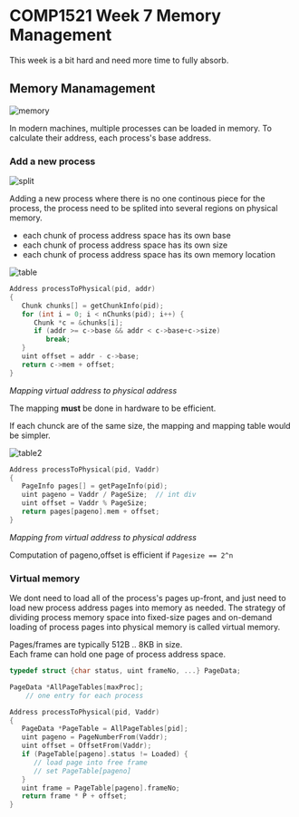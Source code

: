 # COMP1521 Week 7 Memory Management

This week is a bit hard and need more time to fully absorb.

## Memory Manamagement

![memory](https://www.cse.unsw.edu.au/~cs1521/19T2/lectures/week07/Pics/opsys/multi-process.png)

In modern machines, multiple processes can be loaded in memory. To calculate their address, each process's base address.

### Add a new process

![split](https://www.cse.unsw.edu.au/~cs1521/19T2/lectures/week07/Pics/opsys/multi-process4.png)

Adding a new process where there is no one continous piece for the process, the process need to be splited into several regions on physical memory.

- each chunk of process address space has its own base
- each chunk of process address space has its own size
- each chunk of process address space has its own memory location

![table](https://www.cse.unsw.edu.au/~cs1521/19T2/lectures/week07/Pics/opsys/proc-table.png)

```c
Address processToPhysical(pid, addr)
{
   Chunk chunks[] = getChunkInfo(pid);
   for (int i = 0; i < nChunks(pid); i++) {
      Chunk *c = &chunks[i];
      if (addr >= c->base && addr < c->base+c->size)
         break;
   }
   uint offset = addr - c->base;
   return c->mem + offset;
}
```

*Mapping virtual address to physical address*

The mapping **must** be done in hardware to be efficient.

If each chunck are of the same size, the mapping and mapping table would be simpler.

![table2](https://www.cse.unsw.edu.au/~cs1521/19T2/lectures/week07/Pics/opsys/proc-table2.png)

```c
Address processToPhysical(pid, Vaddr)
{
   PageInfo pages[] = getPageInfo(pid);
   uint pageno = Vaddr / PageSize;  // int div
   uint offset = Vaddr % PageSize;
   return pages[pageno].mem + offset;
}
```

*Mapping from virtual address to physical address* 

Computation of pageno,offset is efficient if `Pagesize == 2^n`

### Virtual memory

We dont need to load all of the process's pages up-front, and just need to load new process address pages into memory as needed. The strategy of dividing process memory space into fixed-size pages and on-demand loading of process pages into physical memory is called virtual memory.

Pages/frames are typically 512B .. 8KB in size.  
Each frame can hold one page of process address space.

```c
typedef struct {char status, uint frameNo, ...} PageData;

PageData *AllPageTables[maxProc];
    // one entry for each process

Address processToPhysical(pid, Vaddr)
{
   PageData *PageTable = AllPageTables[pid];
   uint pageno = PageNumberFrom(Vaddr);
   uint offset = OffsetFrom(Vaddr);
   if (PageTable[pageno].status != Loaded) {
      // load page into free frame
      // set PageTable[pageno]
   }
   uint frame = PageTable[pageno].frameNo;
   return frame * P + offset;
}
```
